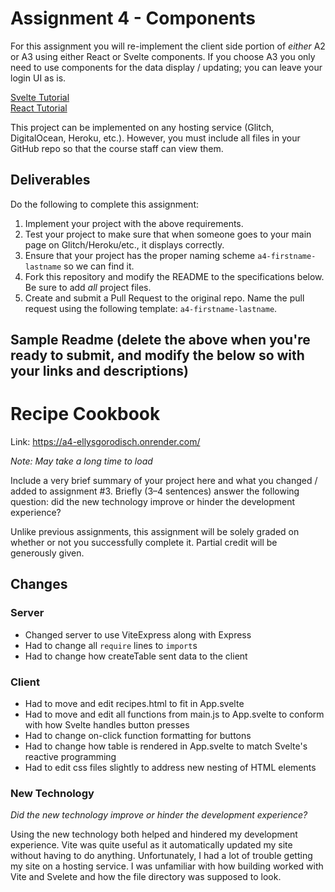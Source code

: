 Assignment 4 - Components
===

For this assignment you will re-implement the client side portion of *either* A2 or A3 using either React or Svelte components. If you choose A3 you only need to use components for the data display / updating; you can leave your login UI as is.

[Svelte Tutorial](https://github.com/jmcuneo/cs4241-guides/blob/master/using.svelte.md)  
[React Tutorial](https://github.com/jmcuneo/cs4241-guides/blob/master/using.react.md)  

This project can be implemented on any hosting service (Glitch, DigitalOcean, Heroku, etc.). However, you must include all files in your GitHub repo so that the course staff can view them.

Deliverables
---

Do the following to complete this assignment:

1. Implement your project with the above requirements.
3. Test your project to make sure that when someone goes to your main page on Glitch/Heroku/etc., it displays correctly.
4. Ensure that your project has the proper naming scheme `a4-firstname-lastname` so we can find it.
5. Fork this repository and modify the README to the specifications below. Be sure to add *all* project files.
6. Create and submit a Pull Request to the original repo. Name the pull request using the following template: `a4-firstname-lastname`.

Sample Readme (delete the above when you're ready to submit, and modify the below so with your links and descriptions)
---

# Recipe Cookbook

Link: https://a4-ellysgorodisch.onrender.com/

*Note: May take a long time to load*

Include a very brief summary of your project here and what you changed / added to assignment #3. Briefly (3–4 sentences) answer the following question: did the new technology improve or hinder the development experience?

Unlike previous assignments, this assignment will be solely graded on whether or not you successfully complete it. Partial credit will be generously given.

## Changes

### Server
- Changed server to use ViteExpress along with Express
- Had to change all `require` lines to `import`s
- Had to change how createTable sent data to the client

### Client
- Had to move and edit recipes.html to fit in App.svelte
- Had to move and edit all functions from main.js to App.svelte to conform with how Svelte handles button presses
- Had to change on-click function formatting for buttons
- Had to change how table is rendered in App.svelte to match Svelte's reactive programming
- Had to edit css files slightly to address new nesting of HTML elements

### New Technology

*Did the new technology improve or hinder the development experience?*

Using the new technology both helped and hindered my development experience. Vite was quite useful as it automatically updated my site without having to do anything. Unfortunately, I had a lot of trouble getting my site on a hosting service. I was unfamiliar with how building worked with Vite and Svelete and how the file directory was supposed to look.